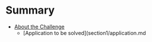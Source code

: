 # Summary

* [About the Challenge](section1/section1.md)
  * [Application to be solved](section1/application.md  
  
